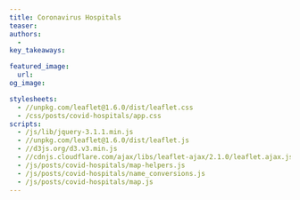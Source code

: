 ```yaml
---
title: Coronavirus Hospitals
teaser:
authors:
  -
key_takeaways:

featured_image:
  url:
og_image:

stylesheets:
  - //unpkg.com/leaflet@1.6.0/dist/leaflet.css
  - /css/posts/covid-hospitals/app.css
scripts:
  - /js/lib/jquery-3.1.1.min.js
  - //unpkg.com/leaflet@1.6.0/dist/leaflet.js
  - //d3js.org/d3.v3.min.js
  - //cdnjs.cloudflare.com/ajax/libs/leaflet-ajax/2.1.0/leaflet.ajax.js
  - /js/posts/covid-hospitals/map-helpers.js
  - /js/posts/covid-hospitals/name_conversions.js
  - /js/posts/covid-hospitals/map.js
---
```


<div id="map"></div>

<script type="text/pyscript" src="python/corona-hospitals/map-scraping.py"></script>
